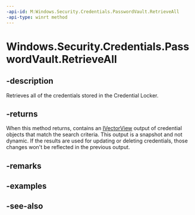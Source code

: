 ```yaml
---
-api-id: M:Windows.Security.Credentials.PasswordVault.RetrieveAll
-api-type: winrt method
---
```


<!-- Method syntax
public Windows.Foundation.Collections.IVectorView<Windows.Security.Credentials.PasswordCredential> RetrieveAll()
-->

# Windows.Security.Credentials.PasswordVault.RetrieveAll

## -description
Retrieves all of the credentials stored in the Credential Locker.

## -returns
When this method returns, contains an [IVectorView](https://docs.microsoft.com/previous-versions//br224594(v=vs.85)) output of credential objects that match the search criteria. This output is a snapshot and not dynamic. If the results are used for updating or deleting credentials, those changes won't be reflected in the previous output.

## -remarks

## -examples

## -see-also

